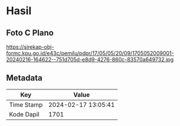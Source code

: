# Hasil

## Foto C Plano

https://sirekap-obj-formc.kpu.go.id/e43c/pemilu/pdpr/17/05/05/20/09/1705052009001-20240216-164622--751d705d-e8d9-4276-860c-83570a649732.jpg


## Metadata

| Key        | Value               |
| ---------- | ------------------- |
| Time Stamp | 2024-02-17 13:05:41 |
| Kode Dapil | 1701                |



